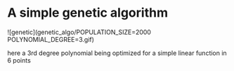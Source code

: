 # A simple genetic algorithm

![genetic](genetic_algo/POPULATION_SIZE=2000 POLYNOMIAL_DEGREE=3.gif) 

here a 3rd degree polynomial being optimized for a simple linear function in 6 points